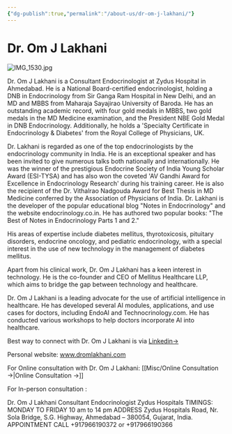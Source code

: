 ```yaml
---
{"dg-publish":true,"permalink":"/about-us/dr-om-j-lakhani/"}
---
```



<script data-goatcounter="https://endocrinologyindia.goatcounter.com/count" async src="//gc.zgo.at/count.js"></script>

# Dr. Om J Lakhani

![IMG_1530.jpg](/img/user/attachments/IMG_1530.jpg)

Dr. Om J Lakhani is a Consultant Endocrinologist at Zydus Hospital in Ahmedabad. He is a National Board-certified endocrinologist, holding a DNB in Endocrinology from Sir Ganga Ram Hospital in New Delhi, and an MD and MBBS from Maharaja Sayajirao University of Baroda. He has an outstanding academic record, with four gold medals in MBBS, two gold medals in the MD Medicine examination, and the President NBE Gold Medal in DNB Endocrinology. Additionally, he holds a 'Specialty Certificate in Endocrinology & Diabetes' from the Royal College of Physicians, UK.

Dr. Lakhani is regarded as one of the top endocrinologists by the endocrinology community in India. He is an exceptional speaker and has been invited to give numerous talks both nationally and internationally. He was the winner of the prestigious Endocrine Society of India Young Scholar Award (ESI-TYSA) and has also won the coveted 'AV Gandhi Award for Excellence in Endocrinology Research' during his training career. He is also the recipient of the Dr. Vithalrao Nadgouda Award for Best Thesis in MD Medicine conferred by the Association of Physicians of India. Dr. Lakhani is the developer of the popular educational blog "Notes in Endocrinology" and the website endocrinology.co.in. He has authored two popular books: "The Best of Notes in Endocrinology Parts 1 and 2."

His areas of expertise include diabetes mellitus, thyrotoxicosis, pituitary disorders, endocrine oncology, and pediatric endocrinology, with a special interest in the use of new technology in the management of diabetes mellitus.

Apart from his clinical work, Dr. Om J Lakhani has a keen interest in technology. He is the co-founder and CEO of Mellitus Healthcare LLP, which aims to bridge the gap between technology and healthcare.

Dr. Om J Lakhani is a leading advocate for the use of artificial intelligence in healthcare. He has developed several AI modules, applications, and use cases for doctors, including EndoAI and Technocrinology.com. He has conducted various workshops to help doctors incorporate AI into healthcare.

Best way to connect with Dr. Om J Lakhani is via  [Linkedin→ ](https://www.linkedin.com/in/dromlakhani/) 

Personal website: www.dromlakhani.com 

For Online consultation with Dr. Om J Lakhani: [[Misc/Online Consultation →\|Online Consultation →]]

For In-person consultation :

Dr. Om J Lakhani
Consultant Endocrinologist
Zydus Hospitals
TIMINGS: MONDAY TO FRIDAY
 10 am to 14 pm 
ADDRESS
Zydus Hospitals Road,
Nr. Sola Bridge, S.G. Highway,
Ahmedabad – 380054,
Gujarat, India.
APPOINTMENT CALL +917966190372 or +917966190366




